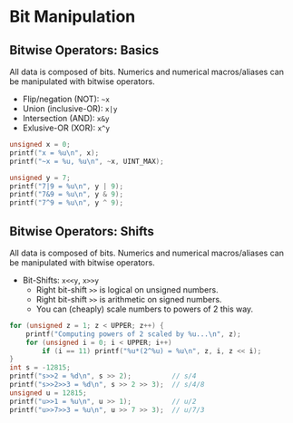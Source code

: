 # Bit Manipulation

## Bitwise Operators: Basics

All data is composed of bits. Numerics and numerical macros/aliases can be manipulated with bitwise operators.

- Flip/negation (NOT): `~x`
- Union (inclusive-OR): `x|y`
- Intersection (AND): `x&y`
- Exlusive-OR (XOR): `x^y`

```c
unsigned x = 0;
printf("x = %u\n", x);
printf("~x = %u, %u\n", ~x, UINT_MAX);

unsigned y = 7;
printf("7|9 = %u\n", y | 9);
printf("7&9 = %u\n", y & 9);
printf("7^9 = %u\n", y ^ 9);
```

## Bitwise Operators: Shifts

All data is composed of bits. Numerics and numerical macros/aliases can be manipulated with bitwise operators.

- Bit-Shifts: `x<<y`, `x>>y`
  - Right bit-shift `>>` is logical on unsigned numbers.
  - Right bit-shift `>>` is arithmetic on signed numbers.
  - You can (cheaply) scale numbers to powers of 2 this way.

```c
for (unsigned z = 1; z < UPPER; z++) {
    printf("Computing powers of 2 scaled by %u...\n", z);
    for (unsigned i = 0; i < UPPER; i++)
        if (i == 11) printf("%u*(2^%u) = %u\n", z, i, z << i);
}
int s = -12815;
printf("s>>2 = %d\n", s >> 2);          // s/4
printf("s>>2>>3 = %d\n", s >> 2 >> 3);  // s/4/8
unsigned u = 12815;
printf("u>>1 = %u\n", u >> 1);          // u/2
printf("u>>7>>3 = %u\n", u >> 7 >> 3);  // u/7/3
```
